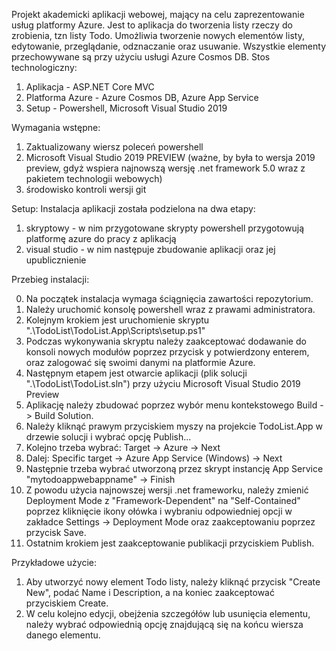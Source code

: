 Projekt akademicki aplikacji webowej, mający na celu zaprezentowanie usług platformy Azure. 
Jest to aplikacja do tworzenia listy rzeczy do zrobienia, tzn listy Todo. Umożliwia tworzenie nowych elementów listy, edytowanie, przeglądanie, odznaczanie oraz usuwanie. Wszystkie elementy przechowywane są przy użyciu usługi Azure Cosmos DB.
Stos technologiczny:
1) Aplikacja - ASP.NET Core MVC
2) Platforma Azure - Azure Cosmos DB, Azure App Service
3) Setup - Powershell, Microsoft Visual Studio 2019

Wymagania wstępne: 
1) Zaktualizowany wiersz poleceń powershell
2) Microsoft Visual Studio 2019 PREVIEW (ważne, by była to wersja 2019 preview, gdyż wspiera najnowszą wersję .net framework 5.0 wraz z pakietem technologii webowych)
3) środowisko kontroli wersji git

Setup: 
Instalacja aplikacji została podzielona na dwa etapy: 
1) skryptowy - w nim przygotowane skrypty powershell przygotowują platformę azure do pracy z aplikacją
2) visual studio - w nim następuje zbudowanie aplikacji oraz jej upublicznienie

Przebieg instalacji:

0. Na początek instalacja wymaga ściągnięcia zawartości repozytorium.
1. Należy uruchomić konsolę powershell wraz z prawami administratora.
2. Kolejnym krokiem jest uruchomienie skryptu ".\TodoList\TodoList.App\Scripts\setup.ps1"
3. Podczas wykonywania skryptu należy zaakceptować dodawanie do konsoli nowych modułów poprzez przycisk y potwierdzony enterem, oraz zalogować się swoimi danymi na platformie Azure.
4. Następnym etapem jest otwarcie aplikacji (plik solucji ".\TodoList\TodoList.sln") przy użyciu Microsoft Visual Studio 2019 Preview
5. Aplikację należy zbudować poprzez wybór menu kontekstowego Build -> Build Solution.
6. Należy kliknąć prawym przyciskiem myszy na projekcie TodoList.App w drzewie solucji i wybrać opcję Publish...
7. Kolejno trzeba wybrać: Target -> Azure -> Next 
8. Dalej: Specific target -> Azure App Service (Windows) -> Next
9. Następnie trzeba wybrać utworzoną przez skrypt instancję App Service "mytodoappwebappname" -> Finish
12. Z powodu użycia najnowszej wersji .net frameworku, należy zmienić Deployment Mode z "Framework-Dependent" na "Self-Contained" poprzez kliknięcie ikony ołówka i wybraniu odpowiedniej opcji w zakładce Settings -> Deployment Mode oraz zaakceptowaniu poprzez przycisk Save.
11. Ostatnim krokiem jest zaakceptowanie publikacji przyciskiem Publish.

Przykładowe użycie:

1. Aby utworzyć nowy element Todo listy, należy kliknąć przycisk "Create New", podać Name i Description, a na koniec zaakceptować przyciskiem Create.
2. W celu kolejno edycji, obejżenia szczegółów lub usunięcia elementu, należy wybrać odpowiednią opcję znajdującą się na końcu wiersza danego elementu.
